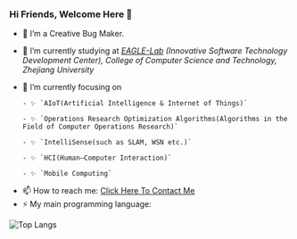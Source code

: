 ### Hi Friends, Welcome Here 👋
- 🤔 I’m a Creative Bug Maker.
- 🔭 I’m currently studying at *[EAGLE-Lab](http://eagle.zju.edu.cn/) (Innovative Software Technology Development Center), College of Computer Science and Technology, Zhejiang University*
- 🌱 I’m currently focusing on 
      
      - ✨ `AIoT(Artificial Intelligence & Internet of Things)`
      
      - ✨ `Operations Research Optimization Algorithms(Algorithms in the Field of Computer Operations Research)`
      
      - ✨ `IntelliSense(such as SLAM, WSN etc.)` 
      
      - ✨ `HCI(Human–Computer Interaction)` 
      
      - ✨ `Mobile Computing`

<!--`Ubiquitous Computing`, `Embedded Systems` and `Edge Computing` -->
- 📫 How to reach me: [Click Here To Contact Me](mailto:aspxcor@gmail.com)
- ⚡ My main programming language: 

![Top Langs](https://github-readme-stats.vercel.app/api/top-langs/?username=aspxcor&hide=jupyter%20notebook,javascript&langs_count=10&layout=compact)

<!--
**aspxcor/aspxcor** is a ✨ _special_ ✨ repository because its `README.md` (this file) appears on your GitHub profile.

Here are some ideas to get you started:

- 🔭 I’m currently working on ...
- 🌱 I’m currently learning ...
- 👯 I’m looking to collaborate on ...
- 💬 Ask me about ...
- 📫 How to reach me: ...
- 😄 Pronouns: ...
- ⚡ Fun fact: ...
-->
